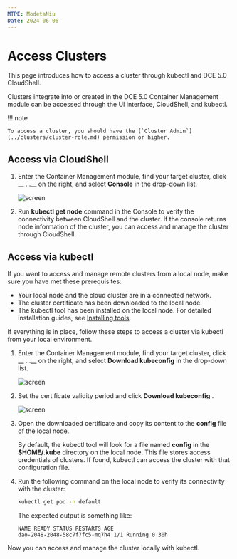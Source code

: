 ```yaml
---
MTPE: ModetaNiu
Date: 2024-06-06
---
```


# Access Clusters

This page introduces how to access a cluster through kubectl and DCE 5.0 CloudShell.

Clusters integrate into or created in the DCE 5.0 Container Management module can be accessed through the UI interface, CloudShell, and kubectl.

!!! note

    To access a cluster, you should have the [`Cluster Admin`](../clusters/cluster-role.md) permission or higher.

## Access via CloudShell

1. Enter the Container Management module, find your target cluster, click __ ...__ on the right, and select __Console__ in the drop-down list.

    ![screen](https://docs.daocloud.io/daocloud-docs-images/docs/en/docs/kpanda/images/cluster-access01.png)

2. Run __kubectl get node__ command in the Console to verify the connectivity between CloudShell and the cluster. If the console returns node information of the cluster, you can access and manage the cluster through CloudShell.

    <!--![screen](https://docs.daocloud.io/daocloud-docs-images/docs/en/docs/kpanda/images/cluster-access01.png)-->

## Access via kubectl

If you want to access and manage remote clusters from a local node, make sure you have met these prerequisites:

- Your local node and the cloud cluster are in a connected network.
- The cluster certificate has been downloaded to the local node.
- The kubectl tool has been installed on the local node. For detailed installation guides, see [Installing tools](https://kubernetes.io/docs/tasks/tools/).

If everything is in place, follow these steps to access a cluster via kubectl from your local environment.

1. Enter the Container Management module, find your target cluster, click __ ...__ on the right, and select __Download kubeconfig__ in the drop-down list.

    ![screen](https://docs.daocloud.io/daocloud-docs-images/docs/en/docs/kpanda/images/cluster-access02.png)

2. Set the certificate validity period and click __Download kubeconfig__ .

    ![screen](https://docs.daocloud.io/daocloud-docs-images/docs/en/docs/kpanda/images/cluster-access02.png)

3. Open the downloaded certificate and copy its content to the __config__ file of the local node.

    By default, the kubectl tool will look for a file named __config__ in the __$HOME/.kube__ directory on the local node. This file stores access credentials of clusters. If found, kubectl can access the cluster with that configuration file.

4. Run the following command on the local node to verify its connectivity with the cluster:

    ```sh
    kubectl get pod -n default
    ```

    The expected output is something like:

    ```none
    NAME READY STATUS RESTARTS AGE
    dao-2048-2048-58c7f7fc5-mq7h4 1/1 Running 0 30h
    ```

Now you can access and manage the cluster locally with kubectl.
